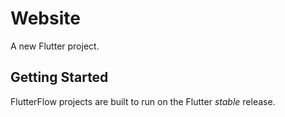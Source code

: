 # Website

A new Flutter project.

## Getting Started

FlutterFlow projects are built to run on the Flutter _stable_ release.
